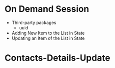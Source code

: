 # On Demand Session

- Third-party packages
  - uuid
- Adding New Item to the List in State
- Updating an Item of the List in State
# Contacts-Details-Update

